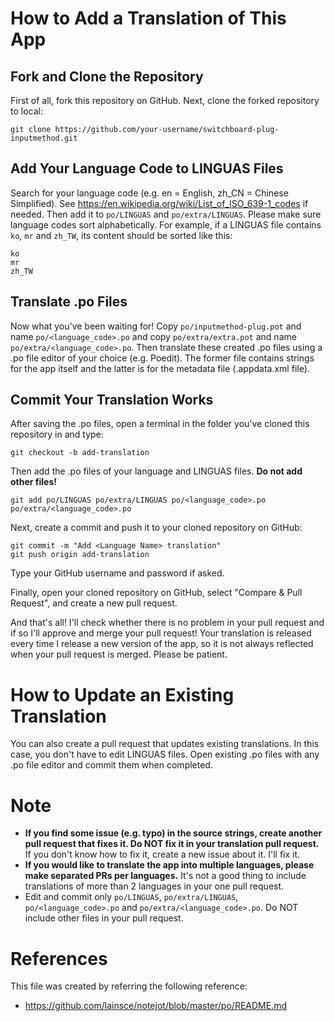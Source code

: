 # How to Add a Translation of This App

## Fork and Clone the Repository

First of all, fork this repository on GitHub. Next, clone the forked repository to local:

    git clone https://github.com/your-username/switchboard-plug-inputmethod.git

## Add Your Language Code to LINGUAS Files

Search for your language code (e.g. en = English, zh_CN = Chinese Simplified). See https://en.wikipedia.org/wiki/List_of_ISO_639-1_codes if needed. Then add it to `po/LINGUAS` and `po/extra/LINGUAS`. Please make sure language codes sort alphabetically. For example, if a LINGUAS file contains `ko`, `mr` and `zh_TW`, its content should be sorted like this:

    ko
    mr
    zh_TW

## Translate .po Files

Now what you've been waiting for! Copy `po/inputmethod-plug.pot` and name `po/<language_code>.po` and copy `po/extra/extra.pot` and name `po/extra/<language_code>.po`. Then translate these created .po files using a .po file editor of your choice (e.g. Poedit). The former file contains strings for the app itself and the latter is for the metadata file (.appdata.xml file).

## Commit Your Translation Works

After saving the .po files, open a terminal in the folder you've cloned this repository in and type:

    git checkout -b add-translation

Then add the .po files of your language and LINGUAS files. **Do not add other files!**

    git add po/LINGUAS po/extra/LINGUAS po/<language_code>.po po/extra/<language_code>.po

Next, create a commit and push it to your cloned repository on GitHub:

    git commit -m "Add <Language Name> translation"
    git push origin add-translation

Type your GitHub username and password if asked.

Finally, open your cloned repository on GitHub, select "Compare & Pull Request", and create a new pull request.

And that's all! I'll check whether there is no problem in your pull request and if so I'll approve and merge your pull request! Your translation is released every time I release a new version of the app, so it is not always reflected when your pull request is merged. Please be patient.

# How to Update an Existing Translation

You can also create a pull request that updates existing translations. In this case, you don't have to edit LINGUAS files. Open existing .po files with any .po file editor and commit them when completed.

# Note

* **If you find some issue (e.g. typo) in the source strings, create another pull request that fixes it. Do NOT fix it in your translation pull request.** If you don't know how to fix it, create a new issue about it. I'll fix it.
* **If you would like to translate the app into multiple languages, please make separated PRs per languages.** It's not a good thing to include translations of more than 2 languages in your one pull request.
* Edit and commit only `po/LINGUAS`, `po/extra/LINGUAS`, `po/<language_code>.po` and `po/extra/<language_code>.po`. Do NOT include other files in your pull request.

# References

This file was created by referring the following reference:

* https://github.com/lainsce/notejot/blob/master/po/README.md
